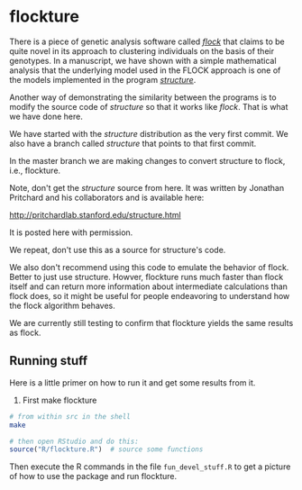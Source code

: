 # flockture

There is a piece of genetic analysis software called 
[_flock_](http://www.bio.ulaval.ca/fileadmin/documents/Photos_professeurs/Julie_turgeon/Publications_PDF/DuchesneTurgeon_JoH_FlockKproblem.pdf) that claims
to be quite novel in its approach to clustering individuals on the basis
of their genotypes.  In a manuscript, we have shown with a simple mathematical
analysis that the underlying model
used in the FLOCK approach is one of the models implemented in the program
[_structure_](http://pritchardlab.stanford.edu/structure.html).

Another way of demonstrating the similarity between the programs is to
modify the source code of _structure_ so that it works like _flock_.
That is what we have done here.


We have started with the _structure_ distribution as the very first commit.
We also have a branch called _structure_ that points to that first commit.

In the master branch we are making changes to convert structure to flock, i.e.,
flockture.

Note, don't get the _structure_ source from here.  It was written by Jonathan Pritchard
and his collaborators and is available here:

http://pritchardlab.stanford.edu/structure.html

It is posted here with permission.  

We repeat, don't use this as a source for structure's code.

We also don't recommend using this code to emulate the behavior of flock.  Better to just use
structure.  Howver, flockture runs much faster than flock itself and can return more information 
about intermediate calculations than flock does, so it might be useful for people  endeavoring
to understand how the flock algorithm behaves.

We are currently still testing to confirm that flockture yields the same results as flock.

## Running stuff

Here is a little primer on how to run it and get some results
from it.

1.  First make flockture
```sh
# from within src in the shell
make
```

```r
# then open RStudio and do this:
source("R/flockture.R")  # source some functions
```
Then execute the R commands in the file `fun_devel_stuff.R` to get a 
picture of how to use the package and run flockture.  

